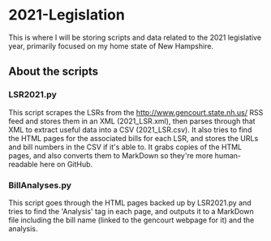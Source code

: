# 2021-Legislation
This is where I will be storing scripts and data related to the 2021 legislative year, primarily focused on my home state of New Hampshire.

## About the scripts
### LSR2021.py
This script scrapes the LSRs from the http://www.gencourt.state.nh.us/ RSS feed and stores them in an XML (2021_LSR.xml), then parses through that XML to extract useful data into a CSV (2021_LSR.csv). It also tries to find the HTML pages for the associated bills for each LSR, and stores the URLs and bill numbers in the CSV if it's able to. It grabs copies of the HTML pages, and also converts them to MarkDown so they're more human-readable here on GitHub.

### BillAnalyses.py
This script goes through the HTML pages backed up by LSR2021.py and tries to find the 'Analysis' tag in each page, and outputs it to a MarkDown file including the bill name (linked to the gencourt webpage for it) and the analysis.
